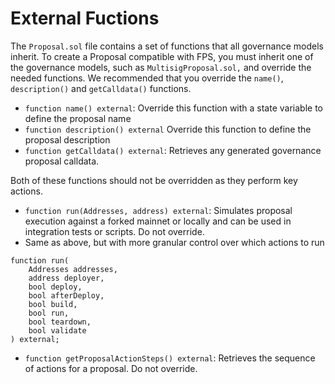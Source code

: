 # External Fuctions

The `Proposal.sol` file contains a set of functions that all governance models inherit. To create a Proposal compatible with FPS, you must inherit one of the governance models, such as `MultisigProposal.sol,` and override the needed functions. We recommended that you override the `name()`, `description()` and `getCalldata()` functions.

-   `function name() external`: Override this function with a state variable to define the proposal name
-   `function description() external` Override this function to define the proposal description
-   `function getCalldata() external`: Retrieves any generated governance proposal calldata.

Both of these functions should not be overridden as they perform key actions.

-   `function run(Addresses, address) external`: Simulates proposal execution against a forked mainnet or locally and can be used in integration tests or scripts. Do not override.
-   Same as above, but with more granular control over which actions to run

```solidity
function run(
    Addresses addresses,
    address deployer,
    bool deploy,
    bool afterDeploy,
    bool build,
    bool run,
    bool teardown,
    bool validate
) external;
```

-   `function getProposalActionSteps() external`: Retrieves the sequence of actions for a proposal. Do not override.

